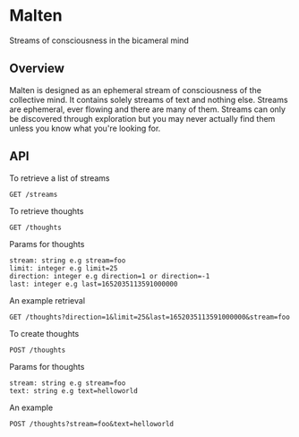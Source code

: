 # Malten

Streams of consciousness in the bicameral mind

## Overview

Malten is designed as an ephemeral stream of consciousness of the collective mind. 
It contains solely streams of text and nothing else. Streams are ephemeral, ever flowing and there are many 
of them. Streams can only be discovered through exploration but you may never actually find them unless 
you know what you're looking for.

## API

To retrieve a list of streams

```
GET /streams
```

To retrieve thoughts

```
GET /thoughts
```

Params for thoughts

```
stream: string e.g stream=foo
limit: integer e.g limit=25
direction: integer e.g direction=1 or direction=-1
last: integer e.g last=1652035113591000000
```

An example retrieval

```
GET /thoughts?direction=1&limit=25&last=1652035113591000000&stream=foo
```

To create thoughts

```
POST /thoughts
```

Params for thoughts

```
stream: string e.g stream=foo
text: string e.g text=helloworld
```

An example

```
POST /thoughts?stream=foo&text=helloworld
```
